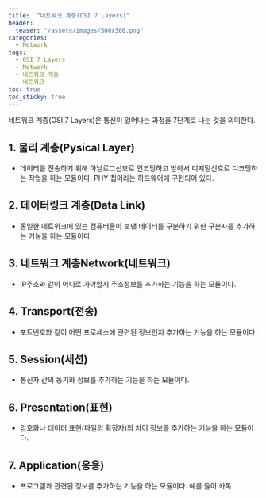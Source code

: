 ```yaml
---
title:  "네트워크 계층(OSI 7 Layers)"
header:
  teaser: "/assets/images/500x300.png"
categories: 
  - Network
tags:
  - OSI 7 Layers
  - Network
  - 네트워크 계층
  - 네트워크
toc: true
toc_sticky: true
---
```


네트워크 계층(OSI 7 Layers)은 통신이 일어나는 과정을 7단계로 나눈 것을 의미한다.

## 1. 물리 계층(Pysical Layer)

- 데이터를 전송하기 위해 아날로그신호로 인코딩하고 받아서 디지털신호로 디코딩하는 작업을 하는 모듈이다. PHY 칩이라는 하드웨어에 구현되어 있다.

## 2. 데이터링크 계층(Data Link)

- 동일한 네트워크에 있는 컴퓨터들이 보낸 데이터를 구분하기 위한 구분자를 추가하는 기능을 하는 모듈이다.

## 3. 네트워크 계층Network(네트워크)

- IP주소와 같이 어디로 가야할지 주소정보를 추가하는 기능을 하는 모듈이다.

## 4. Transport(전송)

- 포트번호와 같이 어떤 프로세스에 관련된 정보인지 추가하는 기능을 하는 모듈이다.

## 5. Session(세션)

- 통신자 간의 동기화 정보를 추가하는 기능을 하는 모듈이다.

## 6. Presentation(표현)

- 암호화나 데이터 표현(파일의 확장자)의 차이 정보를 추가하는 기능을 하는 모듈이다.

## 7. Application(응용)

- 프로그램과 관련된 정보를 추가하는 기능을 하는 모듈이다. 예를 들어 카톡